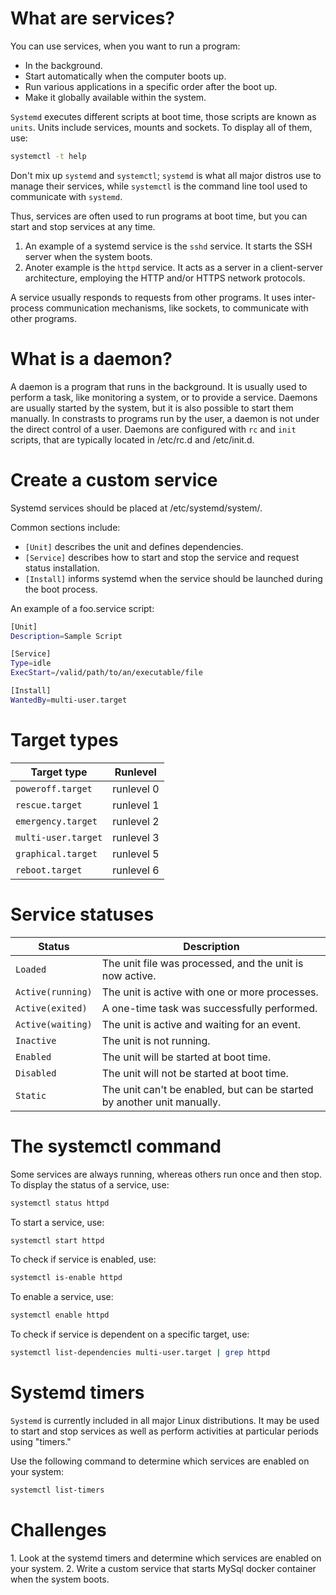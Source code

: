 <h1>What are services?</h1>
You can use services, when you want to run a program:

- In the background.
- Start automatically when the computer boots up.
- Run various applications in a specific order after the boot up.
- Make it globally available within the system.

<code>Systemd</code> executes different scripts at boot time, those scripts are known as <code>units</code>. Units include services, mounts and sockets. To display all of them, use:

```bash
systemctl -t help
```

Don't mix up <code>systemd</code> and <code>systemctl</code>; <code>systemd</code> is what all major distros use to manage their services, while <code>systemctl</code> is the command line tool used to communicate with <code>systemd</code>. 

Thus, services are often used to run programs at boot time, but you can start and stop services at any time. 

1. An example of a systemd service is the <code>sshd</code> service. It starts the SSH server when the system boots. 
2. Anoter example is the <code>httpd</code> service. It acts as a server in a client-server architecture, employing the HTTP and/or HTTPS network protocols. 

A service usually responds to requests from other programs. It uses inter-process communication mechanisms, like sockets, to communicate with other programs.

<h1>What is a daemon?</h1>
A daemon is a program that runs in the background. It is usually used to perform a task, like monitoring a system, or to provide a service. Daemons are usually started by the system, but it is also possible to start them manually. In constrasts to programs run by the user, a daemon is not under the direct control of a user. Daemons are configured with <code>rc</code> and <code>init</code> scripts, that are typically located in /etc/rc.d and /etc/init.d.

<h1>Create a custom service</h1>

Systemd services should be placed at /etc/systemd/system/.

Common sections include:

* <code>[Unit]</code> describes the unit and defines dependencies.
* <code>[Service]</code> describes how to start and stop the service and request status installation.
* <code>[Install]</code> informs systemd when the service should be launched during the boot process. 

An example of a foo.service script:

```bash
[Unit]
Description=Sample Script

[Service]
Type=idle
ExecStart=/valid/path/to/an/executable/file

[Install]
WantedBy=multi-user.target
```

<h1>Target types</h1>

| Target type | Runlevel |
| --- | --- |
| <code>poweroff.target</code> | runlevel 0 |
| <code>rescue.target</code> | runlevel 1 |
| <code>emergency.target</code> | runlevel 2 |
| <code>multi-user.target</code> | runlevel 3 |
| <code>graphical.target</b></code> | runlevel 5 |
| <code>reboot.target</code> | runlevel 6 |

<h1>Service statuses</h1>

| Status | Description |
| --- | --- |
| <code>Loaded</code> | The unit file was processed, and the unit is now active. |
| <code>Active(running)</code> | The unit is active with one or more processes. |
| <code>Active(exited)</code> | A one-time task was successfully performed. |
| <code>Active(waiting)</code> | The unit is active and waiting for an event. |
| <code>Inactive</b></code> | The unit is not running.  |
| <code>Enabled</code> | The unit will be started at boot time. |
| <code>Disabled</code> |The unit will not be started at boot time. |
| <code>Static</code> | The unit can't be enabled, but can be started by another unit manually. |

<h1>The systemctl command</h1>

Some services are always running, whereas others run once and then stop. To display the status of a service, use:

```bash
systemctl status httpd
```

To start a service, use:

```bash
systemctl start httpd
```

To check if service is enabled, use:

```bash
systemctl is-enable httpd
```

To enable a service, use:

```bash
systemctl enable httpd
```

To check if service is dependent on a specific target, use:

```bash
systemctl list-dependencies multi-user.target | grep httpd
```

<h1>Systemd timers</h1>
<code>Systemd</code> is currently included in all major Linux distributions. It may be used to start and stop services as well as perform activities at particular periods using "timers."

Use the following command to determine which services are enabled on your system: 

```bash
systemctl list-timers
```

<h1>Challenges</h1> 
1. Look at the systemd timers and determine which services are enabled on your system.
2. Write a custom service that starts MySql docker container when the system boots.
